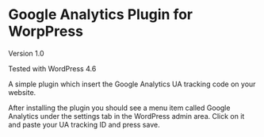 # Google Analytics Plugin for WorpPress
Version 1.0

Tested with WordPress 4.6

A simple plugin which insert the Google Analytics UA tracking code on your website.

After installing the plugin you should see a menu item called Google Analytics under the settings tab in the WordPress admin area. Click on it and paste your UA tracking ID and press save.

